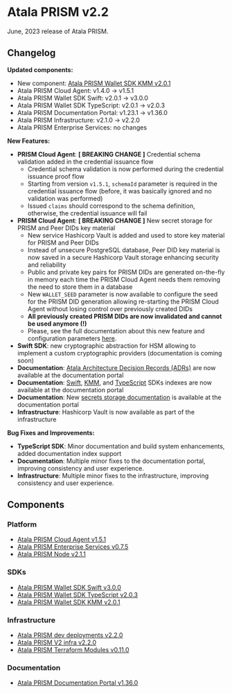 # Atala PRISM v2.2

June, 2023 release of Atala PRISM.

## Changelog

**Updated components:**

- New component: [Atala PRISM Wallet SDK KMM v2.0.1](https://github.com/input-output-hk/atala-prism-wallet-sdk-kmm/releases/tag/v2.0.1)
- Atala PRISM Cloud Agent: v1.4.0 -> v1.5.1
- Atala PRISM Wallet SDK Swift: v2.0.1 -> v3.0.0
- Atala PRISM Wallet SDK TypeScript: v2.0.1 -> v2.0.3
- Atala PRISM Documentation Portal: v1.23.1 -> v1.36.0
- Atala PRISM Infrastructure: v2.1.0 -> v2.2.0
- Atala PRISM Enterprise Services: no changes

**New Features:**

- **PRISM Cloud Agent**: **[ BREAKING CHANGE ]** Credential schema validation added in the credential issuance flow
  - Credential schema validation is now performed during the credential issuance proof flow
  - Starting from version `v1.5.1`, `schemaId` parameter is required in the credential issuance flow (before, it was basically ignored and no validation was performed)
  - Issued `claims` should correspond to the schema definition, otherwise, the credential issuance will fail
- **PRISM Cloud Agent**: **[ BREAKING CHANGE ]** New secret storage for PRISM and Peer DIDs key material
  - New service Hashicorp Vault is added and used to store key material for PRISM and Peer DIDs
  - Instead of unsecure PostgreSQL database, Peer DID key material is now saved in a secure Hashicorp Vault storage enhancing security and reliability
  - Public and private key pairs for PRISM DIDs are generated on-the-fly in memory each time the PRISM Cloud Agent needs them removing the need to store them in a database
  - New `WALLET_SEED` parameter is now available to configure the seed for the PRISM DID generation allowing re-starting the PRISM Cloud Agent without losing control over previously created DIDs
  - **All previously created PRISM DIDs are now invalidated and cannot be used anymore (!)**
  - Please, see the full documentation about this new feature and configuration parameters [here](https://staging-docs.atalaprism.io/tutorials/category/secret-management).
- **Swift SDK**: new cryptographic abstraction for HSM allowing to implement a custom cryptographic providers (documentation is coming soon)
- **Documentation**: [Atala Architecture Decision Records (ADRs)](https://staging-docs.atalaprism.io/adrs/) are now available at the documentation portal
- **Documentation**: [Swift](https://input-output-hk.github.io/atala-prism-wallet-sdk-swift/), [KMM](https://input-output-hk.github.io/atala-prism-wallet-sdk-kmm/), and [TypeScript](https://input-output-hk.github.io/atala-prism-wallet-sdk-ts/) SDKs indexes are now available at the documentation portal
- **Documentation**: New [secrets storage documentation](https://staging-docs.atalaprism.io/tutorials/category/secret-management) is available at the documentation portal
- **Infrastructure**: Hashicorp Vault is now available as part of the infrastructure

**Bug Fixes and Improvements:**

- **TypeScript SDK**: Minor documentation and build system enhancements, added documentation index support
- **Documentation**: Multiple minor fixes to the documentation portal, improving consistency and user experience.
- **Infrastructure**: Multiple minor fixes to the infrastructure, improving consistency and user experience.

## Components

### Platform
* [Atala PRISM Cloud Agent v1.5.1](https://github.com/input-output-hk/atala-prism-building-blocks/releases/tag/prism-agent-v1.5.1)
* [Atala PRISM Enterprise Services v0.7.5](https://github.com/input-output-hk/atala-prism-products/releases/tag/prism-enterprise-services-v0.7.5)
* [Atala PRISM Node v2.1.1](https://github.com/input-output-hk/atala-prism/releases/tag/v2.1.1)

### SDKs

* [Atala PRISM Wallet SDK Swift v3.0.0](https://github.com/input-output-hk/atala-prism-wallet-sdk-swift/releases/tag/3.0.0)
* [Atala PRISM Wallet SDK TypeScript v2.0.3](https://github.com/input-output-hk/atala-prism-wallet-sdk-ts/releases/tag/v2.0.3)
* [Atala PRISM Wallet SDK KMM v2.0.1](https://github.com/input-output-hk/atala-prism-wallet-sdk-kmm/releases/tag/v2.0.1)

### Infrastructure

* [Atala PRISM dev deployments v2.2.0](https://github.com/input-output-hk/atala-prism-dev-deployments/releases/tag/v2.2.0)
* [Atala PRISM V2 infra v2.2.0](https://github.com/input-output-hk/atala-prism-v2-infra/releases/tag/v2.2.0)
* [Atala PRISM Terraform Modules v0.11.0](https://github.com/input-output-hk/atala-prism-terraform-modules/releases/tag/v0.11.0)

### Documentation
* [Atala PRISM Documentation Portal v1.36.0](https://github.com/input-output-hk/atala-prism-docs/releases/tag/v1.36.0)
